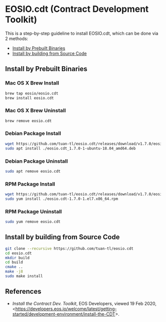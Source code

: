 # EOSIO.cdt (Contract Development Toolkit)
This is a step-by-step guideline to install EOSIO.cdt, which can be done via 2 methods:
* [Install by Prebuilt Binaries](#install-by-prebuilt-binaries)
* [Install by building from Source Code](#install-by-building-from-source-code)

## Install by Prebuilt Binaries
### Mac OS X Brew Install
```sh
brew tap eosio/eosio.cdt
brew install eosio.cdt
```

### Mac OS X Brew Uninstall
```sh
brew remove eosio.cdt
```

### Debian Package Install
```sh
wget https://github.com/tuan-tl/eosio.cdt/releases/download/v1.7.0/eosio.cdt_1.7.0-1-ubuntu-18.04_amd64.deb
sudo apt install ./eosio.cdt_1.7.0-1-ubuntu-18.04_amd64.deb
```

### Debian Package Uninstall
```sh
sudo apt remove eosio.cdt
```

### RPM Package Install
```sh
wget https://github.com/tuan-tl/eosio.cdt/releases/download/v1.7.0/eosio.cdt-1.7.0-1.el7.x86_64.rpm
sudo yum install ./eosio.cdt-1.7.0-1.el7.x86_64.rpm
```

### RPM Package Uninstall
```sh
sudo yum remove eosio.cdt
```
## Install by building from Source Code
```sh
git clone --recursive https://github.com/tuan-tl/eosio.cdt
cd eosio.cdt
mkdir build
cd build
cmake ..
make -j8
sudo make install
```
## References
* _Install the Contract Dev. Toolkit_, EOS Developers, viewed 19 Feb 2020, <<https://developers.eos.io/welcome/latest/getting-started/development-environment/install-the-CDT>>.